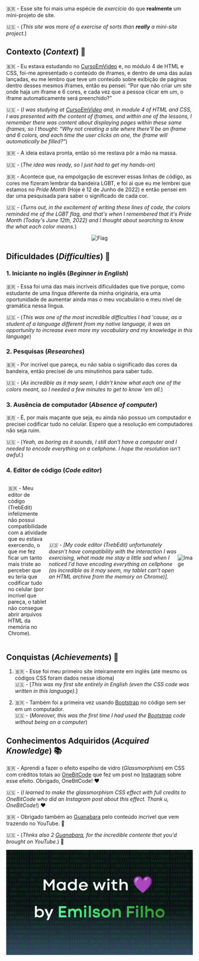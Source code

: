 🇧🇷 - Esse site foi mais uma espécie de *exercício* do que **realmente** um mini-projeto de site.<br>

🇺🇸 - (*This site was more of a *exercise* of sorts than **really** a mini-site project.*)

## Contexto (*Context*) 🌱

🇧🇷 - Eu estava estudando no [CursoEmVideo](https://www.cursoemvideo.com/) e, no módulo 4 de HTML e CSS, foi-me apresentado o conteúdo de iframes, e dentro de uma das aulas lançadas, eu me lembro que teve um conteúdo sobre exibição de páginas dentro desses mesmos iframes, então eu pensei: “Por que não criar um site onde haja um iframe e 6 cores, e cada vez que a pessoa clicar em um, o iframe automaticamente será preenchido?” <br>

🇺🇸 - (*I was studying at [CursoEmVideo](https://www.cursoemvideo.com/) and, in module 4 of HTML and CSS, I was presented with the content of iframes, and within one of the lessons, I remember there was content about displaying pages within these same iframes, so I thought: “Why not creating a site where there'll be an iframe and 6 colors, and each time the user clicks on one, the iframe will automatically be filled?”*)

🇧🇷 - A ideia estava pronta, então só me restava pôr a mão na massa.<br>

🇺🇸 - (*The idea was ready, so I just had to get my hands-on*)

🇧🇷 - Acontece que, na empolgação de escrever essas linhas de código, as cores me fizeram lembrar da bandeira LGBT, e foi aí que eu me lembrei que estamos no *Pride Month* (Hoje é 12 de Junho de 2022) e então pensei em dar uma pesquisada para saber o significado de cada cor.<br>

🇺🇸 - (*Turns out, in the excitement of writing these lines of code, the colors reminded me of the LGBT flag, and that's when I remembered that it's Pride Month (Today's June 12th, 2022) and I thought about searching to know the what each color means.*)

<div style="text-align: center;">

![Flag](https://images.pexels.com/photos/1317534/pexels-photo-1317534.jpeg?auto=compress&cs=tinysrgb&w=1260&h=750&dpr=1)

</div>

## Dificuldades (*Difficulties*) 🤯

### 1. Iniciante no inglês (*Beginner in English*) 

🇧🇷 - Essa foi uma das mais incríveis dificuldades que tive porque, como estudante de uma língua diferente da minha originária, era uma oportunidade de aumentar ainda mas o meu vocabulário e meu nível de gramática nessa língua.<br>

🇺🇸 - (*This was one of the most incredible difficulties I had 'cause, as a student of a language different from my native language, it was an opportunity to increase even more my vocabulary and my knowledge in this language*)

### 2. Pesquisas (*Researches*)

🇧🇷 - Por incrível que pareça, eu não sabia o significado das cores da bandeira, então precisei de uns minutinhos para saber tudo.<br>

🇺🇸 - (*As incredible as it may seem, I didn't know what each one of the colors meant, so I needed a few minutes to get to know 'em all.*)

### 3. Ausência de computador (*Absence of computer*)

🇧🇷 - É, por mais maçante que seja, eu ainda não possuo um computador e precisei codificar tudo no celular. Espero que a resolução em computadores não seja ruim.<br>

🇺🇸 - (*Yeah, as boring as it sounds, I still don't have a computer and I needed to encode everything on a cellphone. I hope the resolution isn't awful.*)

### 4. Editor de código (*Code editor*)

<div style="display: flex; align-items: center;">

<p style="width: 50%; padding: 0px 5px;">🇧🇷 - Meu editor de código (TrebEdit) infelizmente não possui compatibilidade com a atividade que eu estava exercendo, o que me fez ficar um tanto mais triste ao perceber que eu teria que codificar tudo no celular (por incrível que pareça, o tablet não consegue abrir arquivos HTML da memória no Chrome).

<br>

<em>🇺🇸 - [My code editor (TrebEdit) unfortunately doesn't have compatibility with the interaction I was exercising, what made me stay a little sad when I noticed l'd have encoding everything on cellphone (as incredible as it may seem, my tablet can't open an HTML archive from the memory on Chrome)].</em>

</p>

![Image](https://cdn.pixabay.com/photo/2016/10/16/16/33/dual-screen-1745705_640.png)

</div>

## Conquistas (*Achievements*) 🥇

1. 🇧🇷 - Esse foi meu primeiro site inteiramente em inglês (até mesmo os códigos CSS foram dados nesse idioma)<br>🇺🇸 - [*This was my first site entirely in English (even the CSS code was written in this language).*]

2. 🇧🇷 - Também foi a primeira vez usando [Bootstrap](https://getbootstrap.com/) no código sem ser em um computador. <br>🇺🇸 - (*Moreover, this was the first time I had used the [Bootstrap](https://getbootstrap.com/) code without being on a computer*)

## Conhecimentos Adquiridos (*Acquired Knowledge*) 📚

🇧🇷 - Aprendi a fazer o efeito espelho de vidro (*Glassmorphism*) em CSS com créditos totais ao [OneBitCode](https://instagram.com/onebitcode?igshid=YmMyMTA2M2Y=) que fez um post no [Instagram](https://www.instagram.com/) sobre esse efeito. Obrigado, OneBitCode! ❤️<br>

🇺🇸 - (*I learned to make the glassmorphism CSS effect with full credits to OneBitCode who did an Instagram post about this effect. Thank u, OneBitCode!*) ❤️

🇧🇷 - Obrigado também ao [Guanabara](https://github.com/gustavoguanabara) pelo conteúdo incrível que vem trazendo no YouTube. 🖖<br>

🇺🇸 - (*Thnks also 2 [Guanabara](https://github.com/gustavoguanabara), for the incredible contente that you'd brought on YouTube.*) 🖖

<div style="text-align: center;">

![Ending](imgs/ending.png)

</div>














